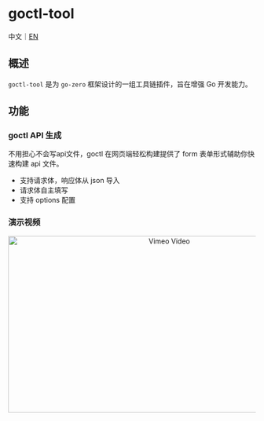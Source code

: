 # goctl-tool

中文｜[EN](readme-en.md)

## 概述
`goctl-tool` 是为 `go-zero` 框架设计的一组工具链插件，旨在增强 Go 开发能力。

## 功能

### goctl API 生成

不用担心不会写api文件，goctl 在网页端轻松构建提供了 form 表单形式辅助你快速构建 api 文件。

- 支持请求体，响应体从 json 导入
- 请求体自主填写
- 支持 options 配置

### 演示视频


<div align="center">
  <a href="https://vimeo.com/985779703">
    <img src="https://i.vimeocdn.com/video/1901312669-1ef5187813fa1e9b9b17fccffb48ebd5314108b1fca42a2f33a209d1a1cca259-d_1600x900" alt="Vimeo Video" width="640" height="360" />
  </a>
</div>
